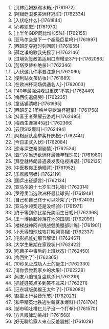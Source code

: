 
1. [贝林厄姆怒踢水箱]-[1761972]
1. [阿根廷卫冕美洲杯冠军]-[1762334]
1. [入伏吃什么]-[1761844]
1. [心疼凯恩]-[1761970]
1. [上半年GDP同比增长5%]-[1762155]
1. [亚马尔会是下一个超级巨星吗]-[1761997]
1. [西班牙夺冠时刻回顾]-[1761955]
1. [薛之谦的歌我先摇了]-[1762146]
1. [过境免签政策适用口岸增至37个]-[1762083]
1. [劳塔罗替补绝杀]-[1762346]
1. [入伏这几件事要注意]-[1762060]
1. [便利贴女孩仿妆]-[1761689]
1. [在欧洲杯现场偶遇名人]-[1762003]
1. [“40年最强洪峰过重庆”不实]-[1762449]
1. [梅西伤退痛哭]-[1762235]
1. [童话镇清唱]-[1761995]
1. [西班牙2:1英格兰夺欧洲杯冠军]-[1761758]
1. [抖音王者荣耀云游戏]-[1762495]
1. [梅西生涯第45冠]-[1762366]
1. [云顶S12爆料]-[1762494]
1. [阿根廷队高举奖杯庆祝]-[1762441]
1. [今日正式入伏]-[1762084]
1. [恋与深空秦彻剧情]-[1762524]
1. [亚马尔当选欧洲杯最佳年轻球员]-[1761980]
1. [拜登就特朗普遇袭发表电视讲话]-[1762135]
1. [中医教你正确晒背]-[1761952]
1. [乐器版阿嬷]-[1762119]
1. [国乒出征感言]-[1762134]
1. [亚马尔的十七岁生日礼物]-[1762314]
1. [罗德里当选欧洲杯最佳球员]-[1761948]
1. [自己和自己终于可以吵架了]-[1762403]
1. [亚马尔领奖还是没经验]-[1761971]
1. [终于等到你比星光美丽生日戏]-[1762368]
1. [王一博捡起掉落在地的国旗]-[1762099]
1. [楼梯战神阿兴挑战健美腿部训练]-[1761901]
1. [小夭得知玱玹攻打皓翎真相]-[1762337]
1. [电影抓娃娃细节解读]-[1762467]
1. [大学生暑期在家现状]-[1762422]
1. [吃菌子中毒后的上班状态]-[1762450]
1. [梅西笑了]-[1762365]
1. [10秒见证成功人士的诞生]-[1762330]
1. [请你尝尝我家乡的水果]-[1762228]
1. [网友八倍镜复盘默杀]-[1762219]
1. [抓娃娃笑点多到笑不过来]-[1762211]
1. [汪东城版美猴王太帅了]-[1762080]
1. [赵雷太行谷音乐节]-[1762023]
1. [和平精英地铁逃生新赛季爆料]-[1761704]
1. [邹市明吐槽仨儿子没一个打拳]-[1761570]
1. [方言版律动挑战]-[1761568]
1. [好无聊给家人来点反差震撼]-[1761029]